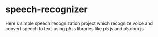 # speech-recognizer

Here's simple speech recognization project which recognize voice and convert speech to text using p5.js libraries like p5.js and p5.dom.js 
